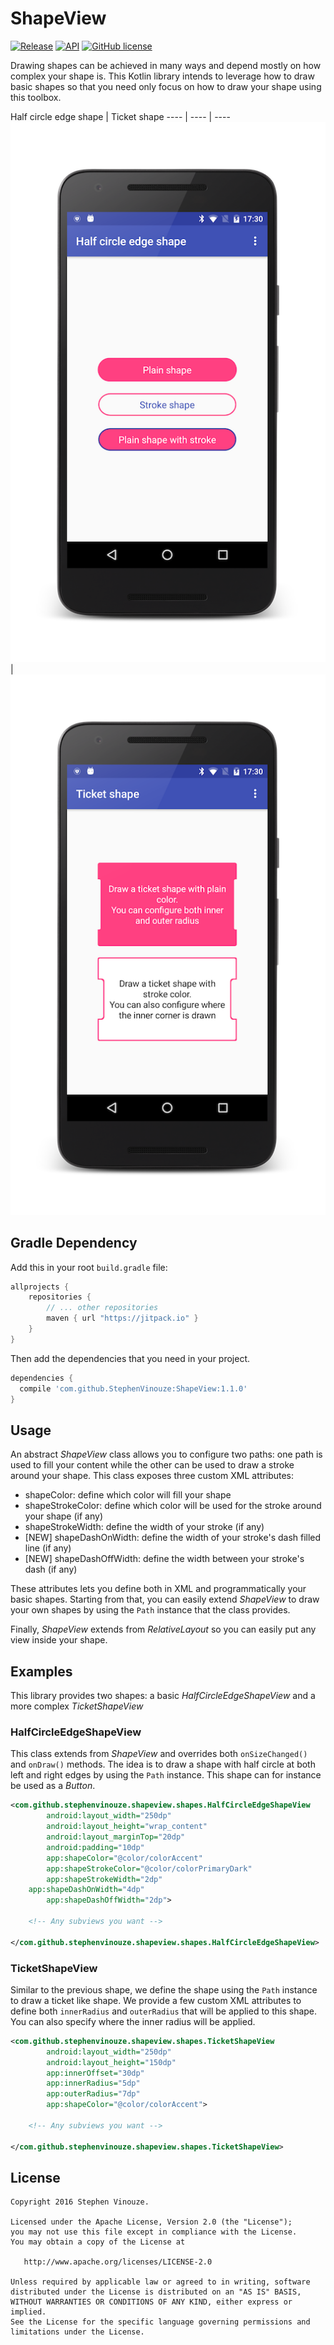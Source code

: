 # ShapeView
[![Release](https://jitpack.io/v/StephenVinouze/ShapeView.svg)](https://jitpack.io/#StephenVinouze/ShapeView)
[![API](https://img.shields.io/badge/API-1%2B-brightgreen.svg?style=flat)](https://android-arsenal.com/api?level=1)
[![GitHub
license](http://img.shields.io/badge/license-APACHE2-blue.svg)](https://github.com/StephenVinouze/AdvancedRecyclerView/blob/master/LICENSE)

Drawing shapes can be achieved in many ways and depend mostly on how complex your shape is. This Kotlin library intends to leverage how to draw basic shapes so that you need only focus on how to draw your shape using this toolbox.

Half circle edge shape | Ticket shape
---- | ---- | ----
![Half circle edge shape](art/half_circle_edge.png) | ![Ticket shape](art/ticket.png)

## Gradle Dependency
Add this in your root `build.gradle` file:

```gradle
allprojects {
	repositories {
		// ... other repositories
		maven { url "https://jitpack.io" }
	}
}
```
Then add the dependencies that you need in your project.

```gradle
dependencies {
  compile 'com.github.StephenVinouze:ShapeView:1.1.0'
}
```

## Usage
An abstract *ShapeView* class allows you to configure two paths: one path is used to fill your content while the other can be used to draw a stroke around your shape. This class exposes three custom XML attributes:

* shapeColor: define which color will fill your shape
* shapeStrokeColor: define which color will be used for the stroke around your shape (if any)
* shapeStrokeWidth: define the width of your stroke (if any)
* [NEW] shapeDashOnWidth: define the width of your stroke's dash filled line (if any)
* [NEW] shapeDashOffWidth: define the width between your stroke's dash (if any)

These attributes lets you define both in XML and programmatically your basic shapes. Starting from that, you can easily extend *ShapeView* to draw your own shapes by using the `Path` instance that the class provides.

Finally, *ShapeView* extends from *RelativeLayout* so you can easily put any view inside your shape.

## Examples

This library provides two shapes: a basic *HalfCircleEdgeShapeView* and a more complex *TicketShapeView*

### HalfCircleEdgeShapeView
This class extends from *ShapeView* and overrides both `onSizeChanged()` and `onDraw()` methods. The idea is to draw a shape with half circle at both left and right edges by using the `Path` instance. This shape can for instance be used as a *Button*.

```xml
<com.github.stephenvinouze.shapeview.shapes.HalfCircleEdgeShapeView
        android:layout_width="250dp"
        android:layout_height="wrap_content"
        android:layout_marginTop="20dp"
        android:padding="10dp"
        app:shapeColor="@color/colorAccent"
        app:shapeStrokeColor="@color/colorPrimaryDark"
        app:shapeStrokeWidth="2dp"
	app:shapeDashOnWidth="4dp"
        app:shapeDashOffWidth="2dp">
	
	<!-- Any subviews you want -->
	
</com.github.stephenvinouze.shapeview.shapes.HalfCircleEdgeShapeView>
```

### TicketShapeView
Similar to the previous shape, we define the shape using the `Path` instance to draw a ticket like shape. We provide a few custom XML attributes to define both `innerRadius` and `outerRadius` that will be applied to this shape. You can also specify where the inner radius will be applied.

```xml
<com.github.stephenvinouze.shapeview.shapes.TicketShapeView
        android:layout_width="250dp"
        android:layout_height="150dp"
        app:innerOffset="30dp"
        app:innerRadius="5dp"
        app:outerRadius="7dp"
        app:shapeColor="@color/colorAccent">
	
	<!-- Any subviews you want -->
	
</com.github.stephenvinouze.shapeview.shapes.TicketShapeView>
```

## License

```
Copyright 2016 Stephen Vinouze.

Licensed under the Apache License, Version 2.0 (the "License");
you may not use this file except in compliance with the License.
You may obtain a copy of the License at

   http://www.apache.org/licenses/LICENSE-2.0

Unless required by applicable law or agreed to in writing, software
distributed under the License is distributed on an "AS IS" BASIS,
WITHOUT WARRANTIES OR CONDITIONS OF ANY KIND, either express or implied.
See the License for the specific language governing permissions and
limitations under the License.
```
